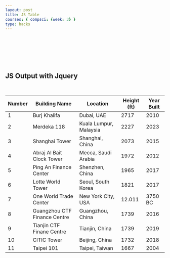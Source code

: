 ```yaml
---
layout: post
title: JS Table
courses: { compsci: {week: 3} }
type: hacks
---
```

<br> <br> <br> <br> <br>

## JS Output with Jquery

<br>

<!-- Head contains information to Support the Document -->
<head>
    <!-- load jQuery and DataTables output style and scripts -->
    <link rel="stylesheet" type="text/css" href="https://cdn.datatables.net/1.13.4/css/jquery.dataTables.min.css">
    <script type="text/javascript" language="javascript" src="https://code.jquery.com/jquery-3.6.0.min.js"></script>
    <script>var define = null;</script>
    <script type="text/javascript" language="javascript" src="https://cdn.datatables.net/1.13.4/js/jquery.dataTables.min.js"></script>
</head>

<!-- Body contains the contents of the Document -->
<body>
    <table id="table3" class="table">
        <thead>
            <tr>
                <th>Number</th>
                <th>Building Name</th>
                <th>Location</th>
                <th>Height (ft)</th>
                <th>Year Built</th>
            </tr>
        </thead>
        <tbody>
            <tr>
                <td>1</td>
                <td>Burj Khalifa</td>
                <td>Dubai, UAE</td>
                <td>2717</td>
                <td>2010</td>
            </tr>
            <tr>
                <td>2</td>
                <td>Merdeka 118</td>
                <td>Kuala Lumpur, Malaysia</td>
                <td>2227</td>
                <td>2023</td>
            </tr>
            <tr>
                <td>3</td>
                <td>Shanghai Tower</td>
                <td>Shanghai, China</td>
                <td>2073</td>
                <td>2015</td>
            </tr>
            <tr>
                <td>4</td>
                <td>Abraj Al Bait Clock Tower</td>
                <td>Mecca, Saudi Arabia</td>
                <td>1972</td>
                <td>2012</td>
            </tr>
            <tr>
                <td>5</td>
                <td>Ping An Finance Center</td>
                <td>Shenzhen, China</td>
                <td>1965</td>
                <td>2017</td>
            </tr>
            <tr>
                <td>6</td>
                <td>Lotte World Tower</td>
                <td>Seoul, South Korea</td>
                <td>1821</td>
                <td>2017</td>
            </tr>
            <tr>
                <td>7</td>
                <td>One World Trade Center</td>
                <td>New York City, USA</td>
                <td>12.011</td>
                <td>3750 BC</td>
            </tr>
            <tr>
                <td>8</td>
                <td>Guangzhou CTF Finance Centre</td>
                <td>Guangzhou, China</td>
                <td>1739</td>
                <td>2016</td>
            </tr>
            <tr>
                <td>9</td>
                <td>Tianjin CTF Finane Centre</td>
                <td>Tianjin, China</td>
                <td>1739</td>
                <td>2019</td>
            </tr>
            <tr>
                <td>10</td>
                <td>CITIC Tower</td>
                <td>Beijing, China</td>
                <td>1732</td>
                <td>2018</td>
            </tr>
            <tr>
                <td>11</td>
                <td>Taipei 101</td>
                <td>Taipei, Taiwan</td>
                <td>1667</td>
                <td>2004</td>
            </tr>
        </tbody>
    </table>
</body>

<!-- Script is used to embed executable code -->
<script>
    $("#table3").DataTable();
</script>